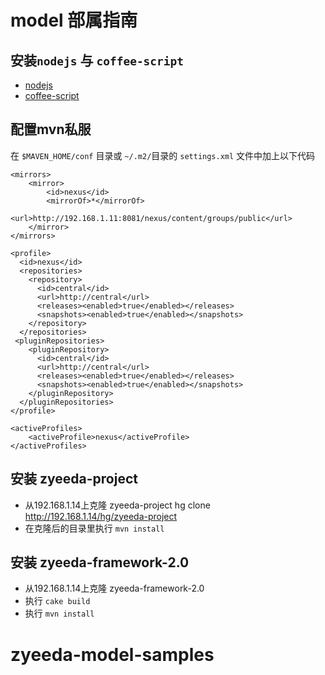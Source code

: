 model 部属指南
================

安装`nodejs` 与 `coffee-script`
------------------------------
  *  [nodejs](http://nodejs.org/)
  *  [coffee-script](http://jashkenas.github.com/coffee-script/)

配置mvn私服
---------

在 `$MAVEN_HOME/conf` 目录或 `~/.m2/`目录的 `settings.xml` 文件中加上以下代码

    <mirrors>
        <mirror>
            <id>nexus</id>
            <mirrorOf>*</mirrorOf>
            <url>http://192.168.1.11:8081/nexus/content/groups/public</url>
        </mirror>
    </mirrors>

    <profile>
      <id>nexus</id>
      <repositories>
        <repository>
          <id>central</id>
          <url>http://central</url>
          <releases><enabled>true</enabled></releases>
          <snapshots><enabled>true</enabled></snapshots>
        </repository>
      </repositories>
     <pluginRepositories>
        <pluginRepository>
          <id>central</id>
          <url>http://central</url>
          <releases><enabled>true</enabled></releases>
          <snapshots><enabled>true</enabled></snapshots>
        </pluginRepository>
      </pluginRepositories>
    </profile>

    <activeProfiles>
        <activeProfile>nexus</activeProfile>
    </activeProfiles>

安装 zyeeda-project
------------------

  *  从192.168.1.14上克隆 zyeeda-project
      hg clone http://192.168.1.14/hg/zyeeda-project
  *  在克隆后的目录里执行 `mvn install`

安装 zyeeda-framework-2.0
------------------------

  *  从192.168.1.14上克隆 zyeeda-framework-2.0
  *  执行 `cake build`
  *  执行 `mvn install`
# zyeeda-model-samples 
